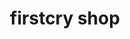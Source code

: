 ---
title: "firstcry shop"
url: /new-delhi/firstcry-shop-patparganj-road-near-nirman-vihar-metro/
shop: Babysachen
---